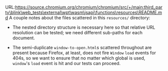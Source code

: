 URL:https://source.chromium.org/chromium/chromium/src/+/main:third_party\blink\web_tests\external\wpt\wasm\jsapi\functions\resources\README.md
A couple notes about the files scattered in this `resources/` directory:

* The nested directory structure is necessary here so that relative URL resolution can be tested; we need different sub-paths for each document.

* The semi-duplicate `window-to-open.html`s scattered throughout are present because Firefox, at least, does not fire `Window` `load` events for 404s, so we want to ensure that no matter which global is used, `window`'s `load` event is hit and our tests can proceed.
